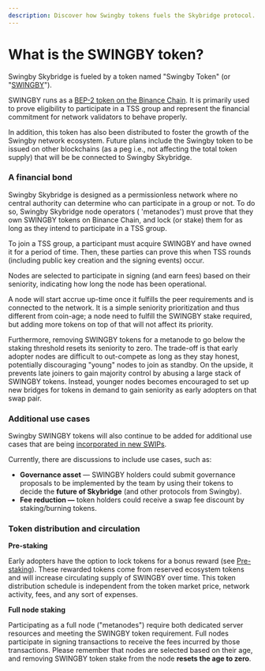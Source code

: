 ```yaml
---
description: Discover how Swingby tokens fuels the Skybridge protocol.
---
```


# What is the SWINGBY token?

Swingby Skybridge is fueled by a token named "Swingby Token" \(or "[SWINGBY](https://www.coingecko.com/en/coins/swingby)"\). 

SWINGBY runs as a [BEP-2 token on the Binance Chain](https://explorer.binance.org/asset/SWINGBY-888). It is primarily used to prove eligibility to participate in a TSS group and represent the financial commitment for network validators to behave properly. 

In addition, this token has also been distributed to foster the growth of the Swingby network ecosystem. Future plans include the Swingby token to be issued on other blockchains \(as a peg i.e., not affecting the total token supply\) that will be be connected to Swingby Skybridge.

### **A financial bond** 

Swingby Skybridge is designed as a permissionless network where no central authority can determine who can participate in a group or not. To do so, Swingby Skybridge node operators \( 'metanodes'\) must prove that they own SWINGBY tokens on Binance Chain, and lock \(or stake\) them for as long as they intend to participate in a TSS group. 

To join a TSS group, a participant must acquire SWINGBY and have owned it for a period of time. Then, these parties can prove this when TSS rounds \(including public key creation and the signing events\) occur.

Nodes are selected to participate in signing \(and earn fees\) based on their seniority, indicating how long the node has been operational. 

A node will start accrue up-time once it fulfills the peer requirements and is connected to the network. It is a simple seniority prioritization and thus different from coin-age; a node need to fulfill the SWINGBY stake required, but adding more tokens on top of that will not affect its priority. 

Furthermore, removing SWINGBY tokens for a metanode to go below the staking threshold resets its seniority to zero. The trade-off is that early adopter nodes are difficult to out-compete as long as they stay honest, potentially discouraging "young" nodes to join as standby. On the upside, it prevents late joiners to gain majority control by abusing a large stack of SWINGBY tokens. Instead, younger nodes becomes encouraged to set up new bridges for tokens in demand to gain seniority as early adopters on that swap pair.

### **Additional use cases**

Swingby SWINGBY tokens will also continue to be added for additional use cases that are being [incorporated in new SWIPs](https://github.com/SwingbyProtocol/swips).

Currently, there are discussions to include use cases, such as:

* **Governance asset** — SWINGBY holders could submit governance proposals to be implemented by the team by using their tokens to decide the **future of Skybridge** \(and other protocols from Swingby\).
* **Fee reduction —** token holders could receive a swap fee discount by staking/burning tokens.

### Token distribution **and circulation**

**Pre-staking**

Early adopters have the option to lock tokens for a bonus reward \(see [Pre-staking]()\). These rewarded tokens come from reserved ecosystem tokens and will increase circulating supply of SWINGBY over time. This token distribution schedule is independent from the token market price, network activity, fees, and any sort of expenses.

**Full node staking**

Participating as a full node \("metanodes"\) require both dedicated server resources and meeting the SWINGBY token requirement. Full nodes participate in signing transactions to receive the fees incurred by those transactions. Please remember that nodes are selected based on their age, and removing SWINGBY token stake from the node **resets the age to zero**.

